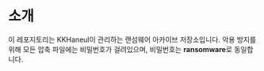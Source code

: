 # 소개
이 레포지토리는 KKHaneul이 관리하는 랜섬웨어 아카이브 저장소입니다.
악용 방지를 위해 모든 압축 파일에는 비밀번호가 걸려있으며, 비밀번호는 **ransomware**로 동일합니다.
